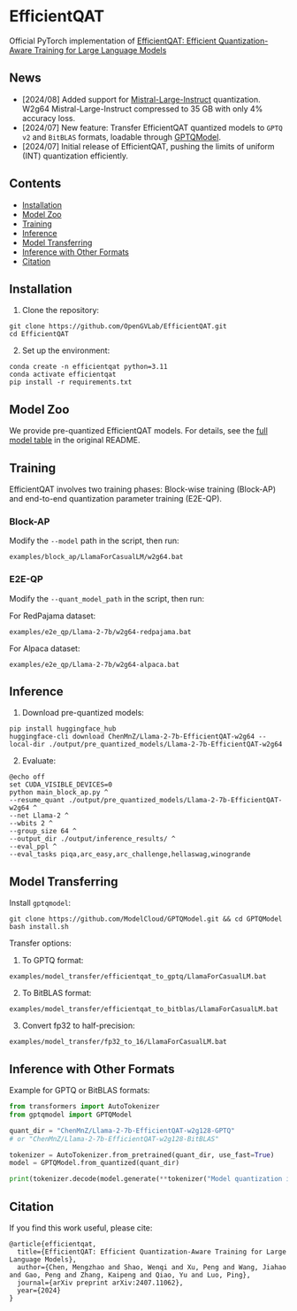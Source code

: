 # EfficientQAT

Official PyTorch implementation of [EfficientQAT: Efficient Quantization-Aware Training for Large Language Models](https://arxiv.org/abs/2407.11062)

## News
- [2024/08] Added support for [Mistral-Large-Instruct](https://huggingface.co/mistralai/Mistral-Large-Instruct-2407) quantization. W2g64 Mistral-Large-Instruct compressed to 35 GB with only 4% accuracy loss.
- [2024/07] New feature: Transfer EfficientQAT quantized models to `GPTQ v2` and `BitBLAS` formats, loadable through [GPTQModel](https://github.com/ModelCloud/GPTQModel).
- [2024/07] Initial release of EfficientQAT, pushing the limits of uniform (INT) quantization efficiently.

## Contents
- [Installation](#installation)
- [Model Zoo](#model-zoo)
- [Training](#training)
- [Inference](#inference)
- [Model Transferring](#model-transferring)
- [Inference with Other Formats](#inference-with-other-formats)
- [Citation](#citation)

## Installation

1. Clone the repository:
```
git clone https://github.com/OpenGVLab/EfficientQAT.git
cd EfficientQAT
```

2. Set up the environment:
```
conda create -n efficientqat python=3.11
conda activate efficientqat
pip install -r requirements.txt
```

## Model Zoo

We provide pre-quantized EfficientQAT models. For details, see the [full model table](#) in the original README.

## Training

EfficientQAT involves two training phases: Block-wise training (Block-AP) and end-to-end quantization parameter training (E2E-QP). 

### Block-AP

Modify the `--model` path in the script, then run:

```batch
examples/block_ap/LlamaForCasualLM/w2g64.bat
```

### E2E-QP

Modify the `--quant_model_path` in the script, then run:

For RedPajama dataset:
```batch
examples/e2e_qp/Llama-2-7b/w2g64-redpajama.bat
```

For Alpaca dataset:
```batch
examples/e2e_qp/Llama-2-7b/w2g64-alpaca.bat
```

## Inference

1. Download pre-quantized models:
```
pip install huggingface_hub
huggingface-cli download ChenMnZ/Llama-2-7b-EfficientQAT-w2g64 --local-dir ./output/pre_quantized_models/Llama-2-7b-EfficientQAT-w2g64
```

2. Evaluate:
```batch
@echo off
set CUDA_VISIBLE_DEVICES=0
python main_block_ap.py ^
--resume_quant ./output/pre_quantized_models/Llama-2-7b-EfficientQAT-w2g64 ^
--net Llama-2 ^
--wbits 2 ^
--group_size 64 ^
--output_dir ./output/inference_results/ ^
--eval_ppl ^
--eval_tasks piqa,arc_easy,arc_challenge,hellaswag,winogrande
```

## Model Transferring

Install `gptqmodel`:
```
git clone https://github.com/ModelCloud/GPTQModel.git && cd GPTQModel
bash install.sh
```

Transfer options:

1. To GPTQ format:
```batch
examples/model_transfer/efficientqat_to_gptq/LlamaForCasualLM.bat
```

2. To BitBLAS format:
```batch
examples/model_transfer/efficientqat_to_bitblas/LlamaForCasualLM.bat
```

3. Convert fp32 to half-precision:
```batch
examples/model_transfer/fp32_to_16/LlamaForCasualLM.bat
```

## Inference with Other Formats

Example for GPTQ or BitBLAS formats:

```python
from transformers import AutoTokenizer
from gptqmodel import GPTQModel

quant_dir = "ChenMnZ/Llama-2-7b-EfficientQAT-w2g128-GPTQ"
# or "ChenMnZ/Llama-2-7b-EfficientQAT-w2g128-BitBLAS"

tokenizer = AutoTokenizer.from_pretrained(quant_dir, use_fast=True)
model = GPTQModel.from_quantized(quant_dir)

print(tokenizer.decode(model.generate(**tokenizer("Model quantization is", return_tensors="pt").to(model.device))[0]))
```

## Citation

If you find this work useful, please cite:
```
@article{efficientqat,
  title={EfficientQAT: Efficient Quantization-Aware Training for Large Language Models},
  author={Chen, Mengzhao and Shao, Wenqi and Xu, Peng and Wang, Jiahao and Gao, Peng and Zhang, Kaipeng and Qiao, Yu and Luo, Ping},
  journal={arXiv preprint arXiv:2407.11062},
  year={2024}
}
```